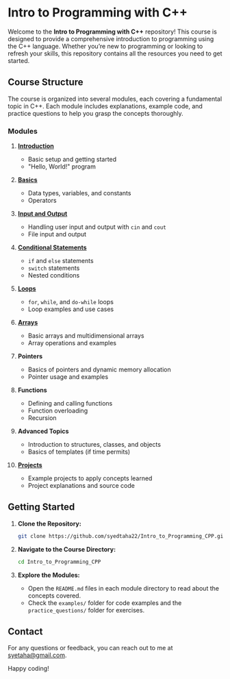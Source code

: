 # Intro to Programming with C++

Welcome to the **Intro to Programming with C++** repository! This course is designed to provide a comprehensive introduction to programming using the C++ language. Whether you’re new to programming or looking to refresh your skills, this repository contains all the resources you need to get started.

## Course Structure

The course is organized into several modules, each covering a fundamental topic in C++. Each module includes explanations, example code, and practice questions to help you grasp the concepts thoroughly.

### Modules

1. **[Introduction](01_Introduction/README.md)**
   - Basic setup and getting started
   - "Hello, World!" program

2. **[Basics](02_Basics/README.md)**
   - Data types, variables, and constants
   - Operators

3. **[Input and Output](03_Input_Output/README.md)**
   - Handling user input and output with `cin` and `cout`
   - File input and output

4. **[Conditional Statements](04_Conditional_Statements/README.md)**
   - `if` and `else` statements
   - `switch` statements
   - Nested conditions

5. **[Loops](05_Loops/README.md)**
   - `for`, `while`, and `do-while` loops
   - Loop examples and use cases

6. **[Arrays](06_Arrays/README.md)**
   - Basic arrays and multidimensional arrays
   - Array operations and examples

7. **Pointers**
   - Basics of pointers and dynamic memory allocation
   - Pointer usage and examples

8. **Functions**
   - Defining and calling functions
   - Function overloading
   - Recursion

9. **Advanced Topics**
   - Introduction to structures, classes, and objects
   - Basics of templates (if time permits)

10. **[Projects](/10_Projects/README.md)**
    - Example projects to apply concepts learned
    - Project explanations and source code

## Getting Started

1. **Clone the Repository:**
   ```bash
   git clone https://github.com/syedtaha22/Intro_to_Programming_CPP.git
   ```

2. **Navigate to the Course Directory:**
   ```bash
   cd Intro_to_Programming_CPP
   ```

3. **Explore the Modules:**
   - Open the `README.md` files in each module directory to read about the concepts covered.
   - Check the `examples/` folder for code examples and the `practice_questions/` folder for exercises.

## Contact

For any questions or feedback, you can reach out to me at [syetaha@gmail.com](syetaha@gmail.com).

Happy coding!

